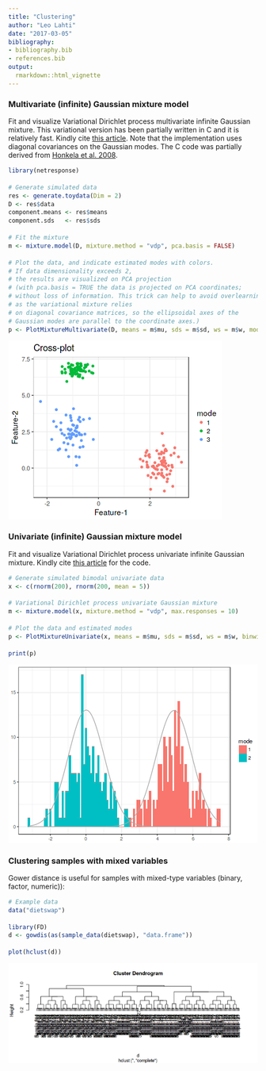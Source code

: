 ```yaml
---
title: "Clustering"
author: "Leo Lahti"
date: "2017-03-05"
bibliography: 
- bibliography.bib
- references.bib
output: 
  rmarkdown::html_vignette
---
```

<!--
  %\VignetteEngine{knitr::rmarkdown}
  %\VignetteIndexEntry{microbiome tutorial - clustering}
  %\usepackage[utf8]{inputenc}
  %\VignetteEncoding{UTF-8}  
-->


### Multivariate (infinite) Gaussian mixture model

Fit and visualize Variational Dirichlet process multivariate infinite Gaussian mixture. This variational version has been partially written in C and it is relatively fast. Kindly cite [this article](http://bioinformatics.oxfordjournals.org/content/26/21/2713.short). Note that the implementation uses diagonal covariances on the Gaussian modes. The C code was partially derived from [Honkela et al. 2008](http://www.sciencedirect.com/science/article/pii/S0925231208000659).


```r
library(netresponse)

# Generate simulated data
res <- generate.toydata(Dim = 2)
D <- res$data
component.means <- res$means
component.sds   <- res$sds

# Fit the mixture
m <- mixture.model(D, mixture.method = "vdp", pca.basis = FALSE)

# Plot the data, and indicate estimated modes with colors. 
# If data dimensionality exceeds 2, 
# the results are visualized on PCA projection
# (with pca.basis = TRUE the data is projected on PCA coordinates;
# without loss of information. This trick can help to avoid overlearning 
# as the variational mixture relies
# on diagonal covariance matrices, so the ellipsoidal axes of the 
# Gaussian modes are parallel to the coordinate axes.)
p <- PlotMixtureMultivariate(D, means = m$mu, sds = m$sd, ws = m$w, modes = apply(m$qofz,1,which.max))
```

![plot of chunk LCA2](figure/LCA2-1.png)

### Univariate (infinite) Gaussian mixture model

Fit and visualize Variational Dirichlet process univariate infinite Gaussian mixture. Kindly cite [this article](http://bioinformatics.oxfordjournals.org/content/26/21/2713.short) for the code.


```r
# Generate simulated bimodal univariate data
x <- c(rnorm(200), rnorm(200, mean = 5))

# Variational Dirichlet process univariate Gaussian mixture
m <- mixture.model(x, mixture.method = "vdp", max.responses = 10) 

# Plot the data and estimated modes
p <- PlotMixtureUnivariate(x, means = m$mu, sds = m$sd, ws = m$w, binwidth = 0.1, qofz = m$qofz)

print(p)
```

![plot of chunk LCA1](figure/LCA1-1.png)

### Clustering samples with mixed variables

Gower distance is useful for samples with mixed-type variables (binary, factor, numeric)):


```r
# Example data
data("dietswap")

library(FD)
d <- gowdis(as(sample_data(dietswap), "data.frame"))

plot(hclust(d))
```

![plot of chunk clustering-gower](figure/clustering-gower-1.png)


